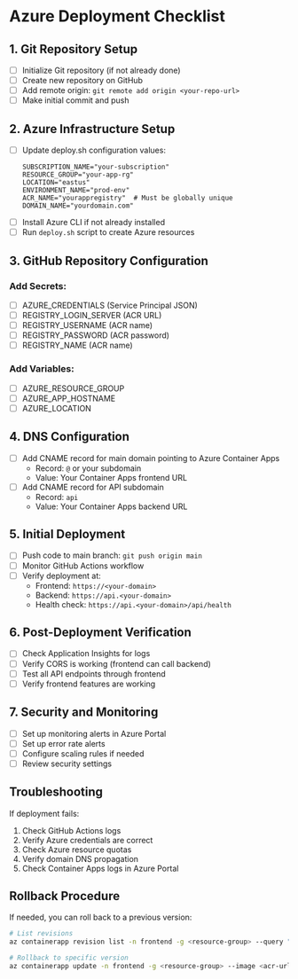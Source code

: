 # Azure Deployment Checklist

## 1. Git Repository Setup
- [ ] Initialize Git repository (if not already done)
- [ ] Create new repository on GitHub
- [ ] Add remote origin: `git remote add origin <your-repo-url>`
- [ ] Make initial commit and push

## 2. Azure Infrastructure Setup
- [ ] Update deploy.sh configuration values:
  ```
  SUBSCRIPTION_NAME="your-subscription"
  RESOURCE_GROUP="your-app-rg"
  LOCATION="eastus"
  ENVIRONMENT_NAME="prod-env"
  ACR_NAME="yourappregistry"  # Must be globally unique
  DOMAIN_NAME="yourdomain.com"
  ```
- [ ] Install Azure CLI if not already installed
- [ ] Run `deploy.sh` script to create Azure resources

## 3. GitHub Repository Configuration
### Add Secrets:
- [ ] AZURE_CREDENTIALS (Service Principal JSON)
- [ ] REGISTRY_LOGIN_SERVER (ACR URL)
- [ ] REGISTRY_USERNAME (ACR name)
- [ ] REGISTRY_PASSWORD (ACR password)
- [ ] REGISTRY_NAME (ACR name)

### Add Variables:
- [ ] AZURE_RESOURCE_GROUP
- [ ] AZURE_APP_HOSTNAME
- [ ] AZURE_LOCATION

## 4. DNS Configuration
- [ ] Add CNAME record for main domain pointing to Azure Container Apps
  - Record: `@` or your subdomain
  - Value: Your Container Apps frontend URL
- [ ] Add CNAME record for API subdomain
  - Record: `api`
  - Value: Your Container Apps backend URL

## 5. Initial Deployment
- [ ] Push code to main branch: `git push origin main`
- [ ] Monitor GitHub Actions workflow
- [ ] Verify deployment at:
  - Frontend: `https://<your-domain>`
  - Backend: `https://api.<your-domain>`
  - Health check: `https://api.<your-domain>/api/health`

## 6. Post-Deployment Verification
- [ ] Check Application Insights for logs
- [ ] Verify CORS is working (frontend can call backend)
- [ ] Test all API endpoints through frontend
- [ ] Verify frontend features are working

## 7. Security and Monitoring
- [ ] Set up monitoring alerts in Azure Portal
- [ ] Set up error rate alerts
- [ ] Configure scaling rules if needed
- [ ] Review security settings

## Troubleshooting
If deployment fails:
1. Check GitHub Actions logs
2. Verify Azure credentials are correct
3. Check Azure resource quotas
4. Verify domain DNS propagation
5. Check Container Apps logs in Azure Portal

## Rollback Procedure
If needed, you can roll back to a previous version:
```bash
# List revisions
az containerapp revision list -n frontend -g <resource-group> --query "[].{Tag:template.containers[0].image}" -o tsv

# Rollback to specific version
az containerapp update -n frontend -g <resource-group> --image <acr-url>/frontend:<previous-tag>
```